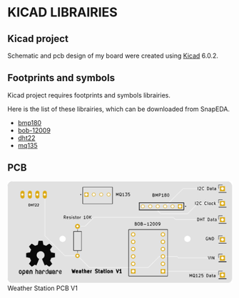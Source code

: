 # KICAD LIBRAIRIES

## Kicad project

Schematic and pcb design of my board were created using [Kicad](https://www.kicad.org/) 6.0.2.

## Footprints and symbols

Kicad project requires footprints and symbols librairies.

Here is the list of these librairies, which can be downloaded from SnapEDA.

- [bmp180](https://www.snapeda.com/parts/HTSW-106-07-S-S-LL/Samtec/view-part/?t=HTSW-106-07-S-S-LL)
- [bob-12009](https://www.snapeda.com/parts/BOB-12009/SparkFun/view-part/?t=bob12009)
- [dht22](https://www.snapeda.com/parts/DHT22/Aosong%20Electronics/view-part/?t=dht22)
- [mq135](https://www.snapeda.com/parts/3-641215-4/TE%20Connectivity/view-part/?t=3-641215-4)

## PCB

![schematic](pcb.png)\
Weather Station PCB V1
